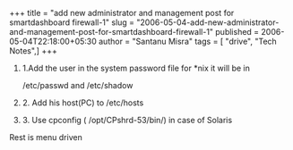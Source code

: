 +++
title = "add new administrator and management post for smartdashboard firewall-1"
slug = "2006-05-04-add-new-administrator-and-management-post-for-smartdashboard-firewall-1"
published = 2006-05-04T22:18:00+05:30
author = "Santanu Misra"
tags = [ "drive", "Tech Notes",]
+++
1.  1.Add the user in the system password file for \*nix it will be in
    /etc/passwd and /etc/shadow  
2.  2\. Add his host(PC) to /etc/hosts  
3.  3\. Use cpconfig ( /opt/CPshrd-53/bin/) in case of Solaris  
      

  
  
  
  
Rest is menu driven
